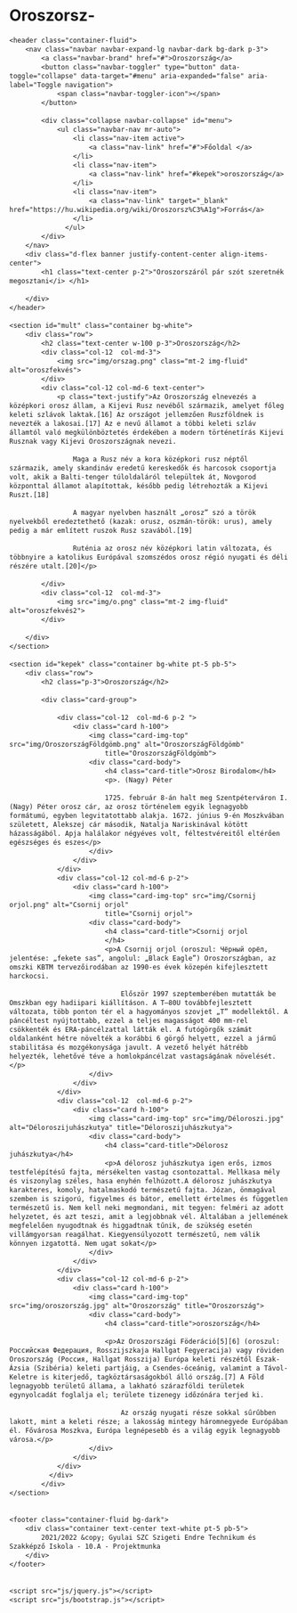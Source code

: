 # Oroszorsz-<!DOCTYPE html>
<html lang="hu">

<head>
    <meta http-equiv="Content-Type" content="text/html;charset=UTF-8">
    <meta http-equiv="X-UA-Compatible" content="IE=edge">
    <meta name="viewport" content="width=device-width, initial-scale=1.0">
    <link rel="stylesheet" href="css/bootstrap.min.css">
    <link rel="stylesheet" href="css/style.css">
    <title>Oroszország</title>
</head>

<body class="bg-light">

    <header class="container-fluid">
        <nav class="navbar navbar-expand-lg navbar-dark bg-dark p-3">
            <a class="navbar-brand" href="#">Oroszország</a>
            <button class="navbar-toggler" type="button" data-toggle="collapse" data-target="#menu" aria-expanded="false" aria-label="Toggle navigation">
                <span class="navbar-toggler-icon"></span>
            </button>

            <div class="collapse navbar-collapse" id="menu">
                <ul class="navbar-nav mr-auto">
                    <li class="nav-item active">
                        <a class="nav-link" href="#">Főoldal </a>
                    </li>
                    <li class="nav-item">
                        <a class="nav-link" href="#kepek">oroszország</a>
                    </li>
                    <li class="nav-item">
                        <a class="nav-link" target="_blank" href="https://hu.wikipedia.org/wiki/Oroszorsz%C3%A1g">Forrás</a>
                    </li>                                    
                  </ul>  
            </div>
        </nav>
        <div class="d-flex banner justify-content-center align-items-center">
            <h1 class="text-center p-2">"Oroszorszáról pár szót szeretnék megosztani</i> </h1>
            
        </div>
    </header>

    <section id="mult" class="container bg-white">
        <div class="row">
            <h2 class="text-center w-100 p-3">Oroszország</h2>
            <div class="col-12  col-md-3">
                <img src="img/orszag.png" class="mt-2 img-fluid" alt="oroszfekvés">
            </div>
            <div class="col-12 col-md-6 text-center">
                <p class="text-justify">Az Oroszország elnevezés a középkori orosz állam, a Kijevi Rusz nevéből származik, amelyet főleg keleti szlávok laktak.[16] Az országot jellemzően Ruszföldnek is nevezték a lakosai.[17] Az e nevű államot a többi keleti szláv államtól való megkülönböztetés érdekében a modern történetírás Kijevi Rusznak vagy Kijevi Oroszországnak nevezi.

                    Maga a Rusz név a kora középkori rusz néptől származik, amely skandináv eredetű kereskedők és harcosok csoportja volt, akik a Balti-tenger túloldaláról települtek át, Novgorod központtal államot alapítottak, később pedig létrehozták a Kijevi Ruszt.[18]
                    
                    A magyar nyelvben használt „orosz” szó a török nyelvekből eredeztethető (kazak: orusz, oszmán-török: urus), amely pedig a már említett ruszok Rusz szavából.[19]
                    
                    Ruténia az orosz név középkori latin változata, és többnyire a katolikus Európával szomszédos orosz régió nyugati és déli részére utalt.[20]</p>

            </div>
            <div class="col-12  col-md-3">
                <img src="img/o.png" class="mt-2 img-fluid" alt="oroszfekvés2">
            </div>
           
        </div>
    </section>

    <section id="kepek" class="container bg-white pt-5 pb-5">
        <div class="row">
            <h2 class="p-3">Oroszország</h2>

            <div class="card-group">
                
                <div class="col-12  col-md-6 p-2 ">
                    <div class="card h-100">
                        <img class="card-img-top" src="img/OroszországFöldgömb.png" alt="OroszországFöldgömb"
                            title="OroszországFöldgömb">
                        <div class="card-body">
                            <h4 class="card-title">Orosz Birodalom</h4>
                            <p>. (Nagy) Péter

                            1725. február 8-án halt meg Szentpéterváron I. (Nagy) Péter orosz cár, az orosz történelem egyik legnagyobb formátumú, egyben legvitatottabb alakja. 1672. június 9-én Moszkvában született, Alekszej cár második, Natalja Nariskinával kötött házasságából. Apja halálakor négyéves volt, féltestvéreitől eltérően egészséges és eszes</p>
                        </div>
                    </div>
                </div>
                <div class="col-12 col-md-6 p-2">
                    <div class="card h-100">
                        <img class="card-img-top" src="img/Csornij orjol.png" alt="Csornij orjol"
                            title="Csornij orjol">
                        <div class="card-body">
                            <h4 class="card-title">Csornij orjol
                            </h4>
                            <p>A Csornij orjol (oroszul: Чёрный орёл, jelentése: „fekete sas”, angolul: „Black Eagle”) Oroszországban, az omszki KBTM tervezőirodában az 1990-es évek közepén kifejlesztett harckocsi.

                                Először 1997 szeptemberében mutatták be Omszkban egy hadiipari kiállításon. A T–80U továbbfejlesztett változata, több ponton tér el a hagyományos szovjet „T” modellektől. A páncéltest nyújtottabb, ezzel a teljes magasságot 400 mm-rel csökkenték és ERA-páncélzattal látták el. A futógörgők számát oldalanként hétre növelték a korábbi 6 görgő helyett, ezzel a jármű stabilitása és mozgékonysága javult. A vezető helyét hátrébb helyezték, lehetővé téve a homlokpáncélzat vastagságának növelését.</p>
                        </div>
                    </div>
                </div>
                <div class="col-12  col-md-6 p-2">
                    <div class="card h-100">
                        <img class="card-img-top" src="img/Déloroszi.jpg" alt="Déloroszijuhászkutya" title="Déloroszijuhászkutya">
                        <div class="card-body">
                            <h4 class="card-title">Délorosz juhászkutya</h4>
                            <p>A délorosz juhászkutya igen erős, izmos testfelépítésű fajta, mérsékelten vastag csontozattal. Mellkasa mély és viszonylag széles, hasa enyhén felhúzott.A délorosz juhászkutya karakteres, komoly, hatalmaskodó természetű fajta. Józan, önmagával szemben is szigorú, figyelmes és bátor, emellett értelmes és független természetű is. Nem kell neki megmondani, mit tegyen: felméri az adott helyzetet, és azt teszi, amit a legjobbnak vél. Általában a jellemének megfelelően nyugodtnak és higgadtnak tűnik, de szükség esetén villámgyorsan reagálhat. Kiegyensúlyozott természetű, nem válik könnyen izgatottá. Nem ugat sokat</p>
                        </div>
                    </div>
                </div>
                <div class="col-12 col-md-6 p-2">
                    <div class="card h-100">
                        <img class="card-img-top" src="img/oroszország.jpg" alt="Oroszország" title="Oroszország">
                        <div class="card-body">
                            <h4 class="card-title">oroszország</h4>
                             
                            <p>Az Oroszországi Föderáció[5][6] (oroszul: Российская Федерация, Rosszijszkaja Hallgat Fegyeracija) vagy röviden Oroszország (Россия, Hallgat Rosszija) Európa keleti részétől Észak-Ázsia (Szibéria) keleti partjáig, a Csendes-óceánig, valamint a Távol-Keletre is kiterjedő, tagköztársaságokból álló ország.[7] A Föld legnagyobb területű állama, a lakható szárazföldi területek egynyolcadát foglalja el; területe tizenegy időzónára terjed ki.

                                Az ország nyugati része sokkal sűrűbben lakott, mint a keleti része; a lakosság mintegy háromnegyede Európában él. Fővárosa Moszkva, Európa legnépesebb és a világ egyik legnagyobb városa.</p>     
                        </div>
                    </div>   
                </div>
              </div>
            </div>
    </section>

   
    <footer class="container-fluid bg-dark">
        <div class="container text-center text-white pt-5 pb-5">
            2021/2022 &copy; Gyulai SZC Szigeti Endre Technikum és Szakképző Iskola - 10.A - Projektmunka
        </div>
    </footer>


    <script src="js/jquery.js"></script>
    <script src="js/bootstrap.js"></script>
</body>

</html>

